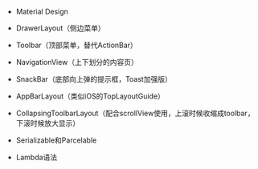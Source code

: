 - Material Design
 - DrawerLayout（侧边菜单）
 - Toolbar（顶部菜单，替代ActionBar）
 - NavigationView（上下划分的内容页）
 - SnackBar（底部向上弹的提示框，Toast加强版）
 - AppBarLayout（类似iOS的TopLayoutGuide）
 - CollapsingToolbarLayout（配合scrollView使用，上滚时候收缩成toolbar，下滚时候放大显示）

- Serializable和Parcelable
- Lambda语法